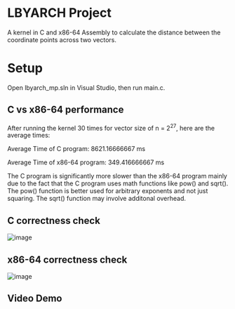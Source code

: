 
# LBYARCH Project

A kernel in C and x86-64 Assembly to calculate the distance between the coordinate points across two vectors.

# Setup
Open lbyarch_mp.sln in Visual Studio, then run main.c.



## C vs x86-64 performance
After running the kernel 30 times for vector size of n = 2<sup>27</sup>, here are the average times:

Average Time of C program: 8621.16666667 ms

Average Time of x86-64 program: 349.416666667 ms

The C program is significantly more slower than the x86-64 program mainly due to the fact that the C program uses math functions like pow() and sqrt(). The pow() function is better used for arbitrary exponents and not just squaring. The sqrt() function may involve additonal overhead.


## C correctness check
![image](https://github.com/user-attachments/assets/a7700fb0-11e6-4292-a5ee-e14cc8135d66)
## x86-64 correctness check
![image](https://github.com/user-attachments/assets/54c00cea-bbc5-4e1d-bd11-97b9e55efb05)

## Video Demo


